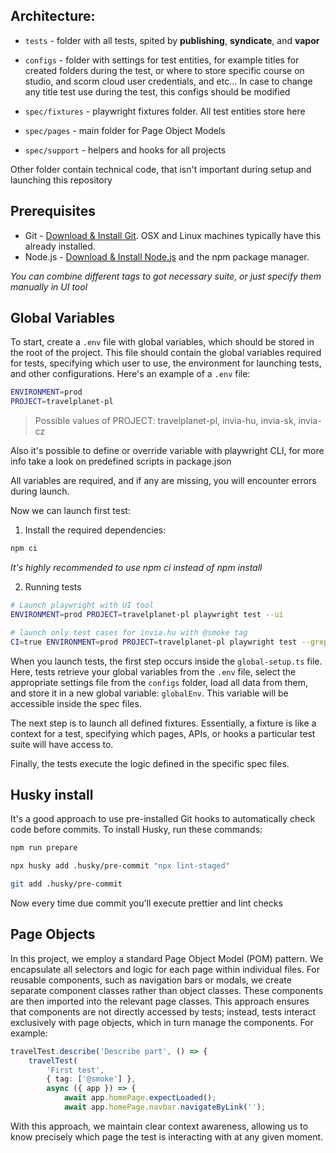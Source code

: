 ## Architecture:

-   `tests` - folder with all tests, spited by **publishing**, **syndicate**, and **vapor**

-   `configs` - folder with settings for test entities, for example titles for created folders during the test, or where to store specific course on studio, and scorm cloud user credentials, and etc... In case to change any title test use during the test, this configs should be modified

-   `spec/fixtures` - playwright fixtures folder. All test entities store here

-   `spec/pages` - main folder for Page Object Models

-   `spec/support` - helpers and hooks for all projects

Other folder contain technical code, that isn't important during setup and launching this repository

## Prerequisites

-   Git - [Download & Install Git](https://git-scm.com/downloads). OSX and Linux machines typically have this already installed.
-   Node.js - [Download & Install Node.js](https://nodejs.org/en/download/) and the npm package manager.

_You can combine different tags to got necessary suite, or just specify them manually in UI tool_

## Global Variables

To start, create a `.env` file with global variables, which should be stored in the root of the project. This file should contain the global variables required for tests, specifying which user to use, the environment for launching tests, and other configurations. Here's an example of a `.env` file:

```bash
ENVIRONMENT=prod
PROJECT=travelplanet-pl
```

> Possible values of PROJECT: travelplanet-pl, invia-hu, invia-sk, invia-cz

Also it's possible to define or override variable with playwright CLI, for more info take a look on predefined scripts in package.json

All variables are required, and if any are missing, you will encounter errors during launch.

Now we can launch first test:

1.  Install the required dependencies:

```bash
npm ci
```

_It's highly recommended to use npm ci instead of npm install_

2. Running tests

```bash
# Launch playwright with UI tool
ENVIRONMENT=prod PROJECT=travelplanet-pl playwright test --ui

# launch only test cases for invia.hu with @smoke tag
CI=true ENVIRONMENT=prod PROJECT=travelplanet-pl playwright test --grep '(?=.*@smoke)'
```

When you launch tests, the first step occurs inside the `global-setup.ts` file. Here, tests retrieve your global variables from the `.env` file, select the appropriate settings file from the `configs` folder, load all data from them, and store it in a new global variable: `globalEnv`. This variable will be accessible inside the spec files.

The next step is to launch all defined fixtures. Essentially, a fixture is like a context for a test, specifying which pages, APIs, or hooks a particular test suite will have access to.

Finally, the tests execute the logic defined in the specific spec files.

## Husky install

It's a good approach to use pre-installed Git hooks to automatically check code before commits. To install Husky, run these commands:

```bash
npm run prepare

npx husky add .husky/pre-commit "npx lint-staged"

git add .husky/pre-commit
```

Now every time due commit you'll execute prettier and lint checks

## Page Objects

In this project, we employ a standard Page Object Model (POM) pattern. We encapsulate all selectors and logic for each page within individual files. For reusable components, such as navigation bars or modals, we create separate component classes rather than object classes. These components are then imported into the relevant page classes. This approach ensures that components are not directly accessed by tests; instead, tests interact exclusively with page objects, which in turn manage the components. For example:

```ts
travelTest.describe('Describe part', () => {
    travelTest(
        'First test',
        { tag: ['@smoke'] },
        async ({ app }) => {
            await app.homePage.expectLoaded();
            await app.homePage.navbar.navigateByLink('');
```

With this approach, we maintain clear context awareness, allowing us to know precisely which page the test is interacting with at any given moment.
